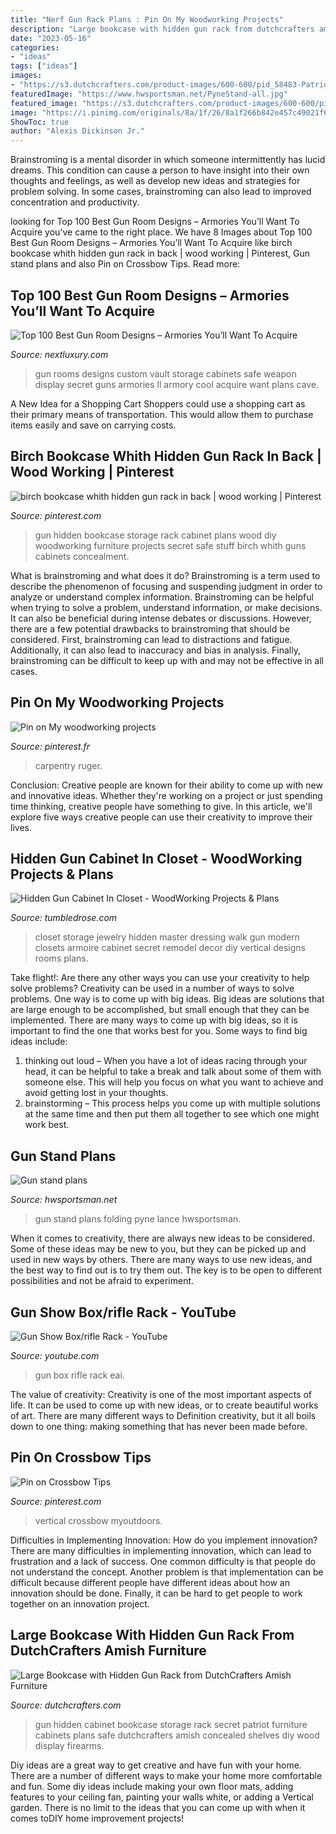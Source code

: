 ```yaml
---
title: "Nerf Gun Rack Plans : Pin On My Woodworking Projects"
description: "Large bookcase with hidden gun rack from dutchcrafters amish furniture"
date: "2023-05-16"
categories:
- "ideas"
tags: ["ideas"]
images:
- "https://s3.dutchcrafters.com/product-images/600-600/pid_58483-Patriot---Large-Bookcase-with-Hidden-Gun-Rack--200.jpg"
featuredImage: "https://www.hwsportsman.net/PyneStand-all.jpg"
featured_image: "https://s3.dutchcrafters.com/product-images/600-600/pid_58483-Patriot---Large-Bookcase-with-Hidden-Gun-Rack--200.jpg"
image: "https://i.pinimg.com/originals/8a/1f/26/8a1f266b842e457c49021f67d48d5fcf.jpg"
ShowToc: true
author: "Alexis Dickinson Jr."
---
```



Brainstroming is a mental disorder in which someone intermittently has lucid dreams. This condition can cause a person to have insight into their own thoughts and feelings, as well as develop new ideas and strategies for problem solving. In some cases, brainstroming can also lead to improved concentration and productivity.

	

		
looking for Top 100 Best Gun Room Designs – Armories You’ll Want To Acquire you've came to the right place. We have 8 Images about Top 100 Best Gun Room Designs – Armories You’ll Want To Acquire like birch bookcase whith hidden gun rack in back | wood working | Pinterest, Gun stand plans and also Pin on Crossbow Tips. Read more:
		
    
## Top 100 Best Gun Room Designs – Armories You’ll Want To Acquire

<img loading=lazy src="http://nextluxury.com/wp-content/uploads/custom-cabinets-gun-room-ideas.jpg" onerror="this.onerror=null;this.src='https://tse3.mm.bing.net/th?id=OIP.4dqKj2MVn_VoklcRQquf2wHaFj&amp;pid=15.1';" alt="Top 100 Best Gun Room Designs – Armories You’ll Want To Acquire">

_Source: nextluxury.com_

>gun rooms designs custom vault storage cabinets safe weapon display secret guns armories ll armory cool acquire want plans cave. 

	

A New Idea for a Shopping Cart
Shoppers could use a shopping cart as their primary means of transportation. This would allow them to purchase items easily and save on carrying costs.

    
## Birch Bookcase Whith Hidden Gun Rack In Back | Wood Working | Pinterest

<img loading=lazy src="https://i.pinimg.com/736x/41/6f/74/416f744b76d63d22e3c3e4f1ab37864f--diy-home-security-gun-racks.jpg?b=t" onerror="this.onerror=null;this.src='https://tse1.mm.bing.net/th?id=OIP.HVWC8IjMDAkKHh0UbYnv_AHaJ3&amp;pid=15.1';" alt="birch bookcase whith hidden gun rack in back | wood working | Pinterest">

_Source: pinterest.com_

>gun hidden bookcase storage rack cabinet plans wood diy woodworking furniture projects secret safe stuff birch whith guns cabinets concealment. 

	

What is brainstroming and what does it do?
Brainstroming is a term used to describe the phenomenon of focusing and suspending judgment in order to analyze or understand complex information. Brainstroming can be helpful when trying to solve a problem, understand information, or make decisions. It can also be beneficial during intense debates or discussions. However, there are a few potential drawbacks to brainstroming that should be considered. First, brainstroming can lead to distractions and fatigue. Additionally, it can also lead to inaccuracy and bias in analysis. Finally, brainstroming can be difficult to keep up with and may not be effective in all cases.

    
## Pin On My Woodworking Projects

<img loading=lazy src="https://i.pinimg.com/736x/95/d6/ad/95d6ada9418ab55e5f69df0562360008--woodworking-projects.jpg" onerror="this.onerror=null;this.src='https://tse2.mm.bing.net/th?id=OIP.aeIRBeLSydeVL-DJfWF30QHaNK&amp;pid=15.1';" alt="Pin on My woodworking projects">

_Source: pinterest.fr_

>carpentry ruger. 

	

Conclusion:
Creative people are known for their ability to come up with new and innovative ideas. Whether they're working on a project or just spending time thinking, creative people have something to give. In this article, we'll explore five ways creative people can use their creativity to improve their lives.

    
## Hidden Gun Cabinet In Closet - WoodWorking Projects &amp; Plans

<img loading=lazy src="https://s-media-cache-ak0.pinimg.com/736x/1c/69/62/1c69628b12c59f1f5365f24b97b3664a.jpg" onerror="this.onerror=null;this.src='https://tse4.mm.bing.net/th?id=OIP.RmcMrHilY9YGBxy5bQ25TAHaJ4&amp;pid=15.1';" alt="Hidden Gun Cabinet In Closet - WoodWorking Projects &amp; Plans">

_Source: tumbledrose.com_

>closet storage jewelry hidden master dressing walk gun modern closets armoire cabinet secret remodel decor diy vertical designs rooms plans. 

	

Take flight!: Are there any other ways you can use your creativity to help solve problems?
Creativity can be used in a number of ways to solve problems. One way is to come up with big ideas. Big ideas are solutions that are large enough to be accomplished, but small enough that they can be implemented. There are many ways to come up with big ideas, so it is important to find the one that works best for you. Some ways to find big ideas include: 
1) thinking out loud – When you have a lot of ideas racing through your head, it can be helpful to take a break and talk about some of them with someone else. This will help you focus on what you want to achieve and avoid getting lost in your thoughts. 
2) brainstorming – This process helps you come up with multiple solutions at the same time and then put them all together to see which one might work best.

    
## Gun Stand Plans

<img loading=lazy src="https://www.hwsportsman.net/PyneStand-all.jpg" onerror="this.onerror=null;this.src='https://tse4.mm.bing.net/th?id=OIP.uwL0J0nAjvo82ljZMreV5QHaII&amp;pid=15.1';" alt="Gun stand plans">

_Source: hwsportsman.net_

>gun stand plans folding pyne lance hwsportsman. 

	

When it comes to creativity, there are always new ideas to be considered. Some of these ideas may be new to you, but they can be picked up and used in new ways by others. There are many ways to use new ideas, and the best way to find out is to try them out. The key is to be open to different possibilities and not be afraid to experiment.

    
## Gun Show Box/rifle Rack - YouTube

<img loading=lazy src="https://i.ytimg.com/vi/Eai-Rr0XqoU/maxresdefault.jpg" onerror="this.onerror=null;this.src='https://tse3.mm.bing.net/th?id=OIP.0lSUD6NgOykmpDc8tm0_4AHaEK&amp;pid=15.1';" alt="Gun Show Box/rifle Rack - YouTube">

_Source: youtube.com_

>gun box rifle rack eai. 

	

The value of creativity:
Creativity is one of the most important aspects of life. It can be used to come up with new ideas, or to create beautiful works of art. There are many different ways to Definition creativity, but it all boils down to one thing: making something that has never been made before.

    
## Pin On Crossbow Tips

<img loading=lazy src="https://i.pinimg.com/originals/8a/1f/26/8a1f266b842e457c49021f67d48d5fcf.jpg" onerror="this.onerror=null;this.src='https://tse3.mm.bing.net/th?id=OIP.74_qOMNARsDU5iPQ4Uln_QHaG6&amp;pid=15.1';" alt="Pin on Crossbow Tips">

_Source: pinterest.com_

>vertical crossbow myoutdoors. 

	

Difficulties in Implementing Innovation: How do you implement innovation?
There are many difficulties in implementing innovation, which can lead to frustration and a lack of success. One common difficulty is that people do not understand the concept. Another problem is that implementation can be difficult because different people have different ideas about how an innovation should be done. Finally, it can be hard to get people to work together on an innovation project.

    
## Large Bookcase With Hidden Gun Rack From DutchCrafters Amish Furniture

<img loading=lazy src="https://s3.dutchcrafters.com/product-images/600-600/pid_58483-Patriot---Large-Bookcase-with-Hidden-Gun-Rack--200.jpg" onerror="this.onerror=null;this.src='https://tse4.mm.bing.net/th?id=OIP.Lw8MmTOqWkhyC4171LX-NQAAAA&amp;pid=15.1';" alt="Large Bookcase with Hidden Gun Rack from DutchCrafters Amish Furniture">

_Source: dutchcrafters.com_

>gun hidden cabinet bookcase storage rack secret patriot furniture cabinets plans safe dutchcrafters amish concealed shelves diy wood display firearms. 

	

Diy ideas are a great way to get creative and have fun with your home. There are a number of different ways to make your home more comfortable and fun. Some diy ideas include making your own floor mats, adding features to your ceiling fan, painting your walls white, or adding a Vertical garden. There is no limit to the ideas that you can come up with when it comes toDIY home improvement projects!

